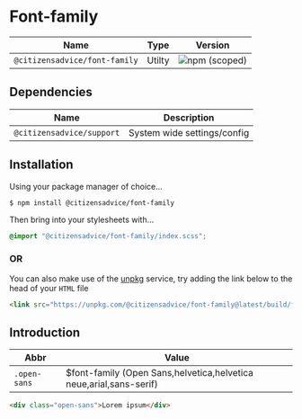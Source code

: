 # Font-family

| Name                          | Type   | Version                                                                       |
|-------------------------------|--------|-------------------------------------------------------------------------------|
| `@citizensadvice/font-family` | Utilty | ![npm (scoped)](https://img.shields.io/npm/v/@citizensadvice/font-family.svg) |


## Dependencies

| Name                      | Description                 |
|---------------------------|-----------------------------|
| `@citizensadvice/support` | System wide settings/config |

## Installation
Using your package manager of choice...

```shell
$ npm install @citizensadvice/font-family
```
Then bring into your stylesheets with...

```scss
@import "@citizensadvice/font-family/index.scss";
```

### OR

You can also make use of the [unpkg](https://unpkg.com) service, try adding the link below to the head of your `HTML` file
```html
<link src="https://unpkg.com/@citizensadvice/font-family@latest/build/font-family.css" />
```

## Introduction

| Abbr          | Value                                                              |
|---------------|--------------------------------------------------------------------|
| `.open-sans ` | $font-family (Open Sans,helvetica,helvetica neue,arial,sans-serif) |


```html
<div class="open-sans">Lorem ipsum</div>
```